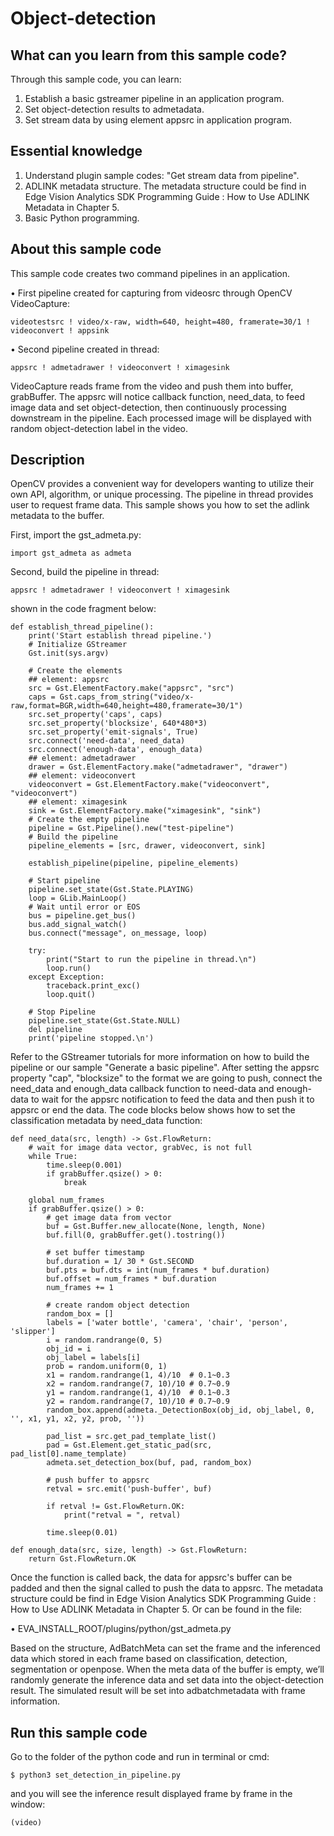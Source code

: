 # Object-detection
## What can you learn from this sample code?
Through this sample code, you can learn:

1. Establish a basic gstreamer pipeline in an application program.
2. Set object-detection results to admetadata.
3. Set stream data by using element appsrc in application program.

## Essential knowledge
1. Understand plugin sample codes: "Get stream data from pipeline".
2. ADLINK metadata structure. The metadata structure could be find in Edge Vision Analytics SDK Programming Guide : How to Use ADLINK Metadata in Chapter 5.
3. Basic Python programming.

## About this sample code
This sample code creates two command pipelines in an application.

•	First pipeline created for capturing from videosrc through OpenCV VideoCapture:

    videotestsrc ! video/x-raw, width=640, height=480, framerate=30/1 ! videoconvert ! appsink
    
•	Second pipeline created in thread:

    appsrc ! admetadrawer ! videoconvert ! ximagesink
    
VideoCapture reads frame from the video and push them into buffer, grabBuffer. The appsrc will notice callback function, need_data, to feed image data and set object-detection, then continuously processing downstream in the pipeline. Each processed image will be displayed with random object-detection label in the video.

## Description
OpenCV provides a convenient way for developers wanting to utilize their own API, algorithm, or unique processing. The pipeline in thread provides user to request frame data. This sample shows you how to set the adlink metadata to the buffer. 

First, import the gst_admeta.py:

    import gst_admeta as admeta
    
Second, build the pipeline in thread:

    appsrc ! admetadrawer ! videoconvert ! ximagesink

shown in the code fragment below:

    def establish_thread_pipeline():
        print('Start establish thread pipeline.')
        # Initialize GStreamer
        Gst.init(sys.argv)

        # Create the elements
        ## element: appsrc
        src = Gst.ElementFactory.make("appsrc", "src")
        caps = Gst.caps_from_string("video/x-raw,format=BGR,width=640,height=480,framerate=30/1")
        src.set_property('caps', caps)
        src.set_property('blocksize', 640*480*3)
        src.set_property('emit-signals', True)
        src.connect('need-data', need_data)
        src.connect('enough-data', enough_data)
        ## element: admetadrawer
        drawer = Gst.ElementFactory.make("admetadrawer", "drawer")
        ## element: videoconvert
        videoconvert = Gst.ElementFactory.make("videoconvert", "videoconvert")
        ## element: ximagesink
        sink = Gst.ElementFactory.make("ximagesink", "sink")
        # Create the empty pipeline
        pipeline = Gst.Pipeline().new("test-pipeline")
        # Build the pipeline
        pipeline_elements = [src, drawer, videoconvert, sink]
        
        establish_pipeline(pipeline, pipeline_elements)
        
        # Start pipeline
        pipeline.set_state(Gst.State.PLAYING)
        loop = GLib.MainLoop()
        # Wait until error or EOS
        bus = pipeline.get_bus()
        bus.add_signal_watch()
        bus.connect("message", on_message, loop)

        try:
            print("Start to run the pipeline in thread.\n")
            loop.run()
        except Exception:
            traceback.print_exc()
            loop.quit()

        # Stop Pipeline
        pipeline.set_state(Gst.State.NULL)
        del pipeline
        print('pipeline stopped.\n')
        
Refer to the GStreamer tutorials for more information on how to build the pipeline or our sample "Generate a basic pipeline".
After setting the appsrc property "cap", "blocksize" to the format we are going to push, connect the need_data and enough_data callback function to need-data and enough-data to wait for the appsrc notification to feed the data and then push it to appsrc or end the data. The code blocks below shows how to set the classification metadata by need_data function:

    def need_data(src, length) -> Gst.FlowReturn:
        # wait for image data vector, grabVec, is not full
        while True:
            time.sleep(0.001)
            if grabBuffer.qsize() > 0:
                break

        global num_frames
        if grabBuffer.qsize() > 0:
            # get image data from vector
            buf = Gst.Buffer.new_allocate(None, length, None)
            buf.fill(0, grabBuffer.get().tostring())

            # set buffer timestamp
            buf.duration = 1/ 30 * Gst.SECOND
            buf.pts = buf.dts = int(num_frames * buf.duration)
            buf.offset = num_frames * buf.duration
            num_frames += 1

            # create random object detection
            random_box = []
            labels = ['water bottle', 'camera', 'chair', 'person', 'slipper']
            i = random.randrange(0, 5)
            obj_id = i
            obj_label = labels[i]
            prob = random.uniform(0, 1)
            x1 = random.randrange(1, 4)/10	# 0.1~0.3
            x2 = random.randrange(7, 10)/10	# 0.7~0.9
            y1 = random.randrange(1, 4)/10	# 0.1~0.3
            y2 = random.randrange(7, 10)/10	# 0.7~0.9
            random_box.append(admeta._DetectionBox(obj_id, obj_label, 0, '', x1, y1, x2, y2, prob, ''))

            pad_list = src.get_pad_template_list()
            pad = Gst.Element.get_static_pad(src, pad_list[0].name_template)
            admeta.set_detection_box(buf, pad, random_box)

            # push buffer to appsrc
            retval = src.emit('push-buffer', buf)

            if retval != Gst.FlowReturn.OK:
                print("retval = ", retval)

            time.sleep(0.01)

    def enough_data(src, size, length) -> Gst.FlowReturn:
        return Gst.FlowReturn.OK
    
Once the function is called back, the data for appsrc's buffer can be padded and then the signal called to push the data to appsrc.
The metadata structure could be find in Edge Vision Analytics SDK Programming Guide : How to Use ADLINK Metadata in Chapter 5. Or can be found in the file:

•	EVA_INSTALL_ROOT/plugins/python/gst_admeta.py
    
Based on the structure, AdBatchMeta can set the frame and the inferenced data which stored in each frame based on classification, detection, segmentation or openpose. When the meta data of the buffer is empty, we’ll randomly generate the inference data and set data into the object-detection result. The simulated result will be set into adbatchmetadata with frame information.

## Run this sample code
Go to the folder of the python code and run in terminal or cmd:

    $ python3 set_detection_in_pipeline.py 

and you will see the inference result displayed frame by frame in the window:

    (video)
